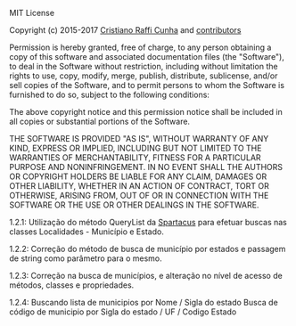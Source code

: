 MIT License

Copyright (c) 2015-2017 [Cristiano Raffi Cunha](https://github.com/CristianoRC)
and [contributors](https://github.com/CristianoRC/DotCEP/graphs/contributors)

Permission is hereby granted, free of charge, to any person obtaining a copy
of this software and associated documentation files (the "Software"), to deal
in the Software without restriction, including without limitation the rights
to use, copy, modify, merge, publish, distribute, sublicense, and/or sell
copies of the Software, and to permit persons to whom the Software is
furnished to do so, subject to the following conditions:

The above copyright notice and this permission notice shall be included in all
copies or substantial portions of the Software.

THE SOFTWARE IS PROVIDED "AS IS", WITHOUT WARRANTY OF ANY KIND, EXPRESS OR
IMPLIED, INCLUDING BUT NOT LIMITED TO THE WARRANTIES OF MERCHANTABILITY,
FITNESS FOR A PARTICULAR PURPOSE AND NONINFRINGEMENT. IN NO EVENT SHALL THE
AUTHORS OR COPYRIGHT HOLDERS BE LIABLE FOR ANY CLAIM, DAMAGES OR OTHER
LIABILITY, WHETHER IN AN ACTION OF CONTRACT, TORT OR OTHERWISE, ARISING FROM,
OUT OF OR IN CONNECTION WITH THE SOFTWARE OR THE USE OR OTHER DEALINGS IN THE
SOFTWARE.



1.2.1: Utilização do método QueryList da [Spartacus](https://github.com/wind39/spartacus) para efetuar buscas nas classes Localidades - Município e Estado.

1.2.2: Correção do método de busca de município por estados e passagem de string como parâmetro para o mesmo.

1.2.3: Correção na busca de municípios, e alteração no nível de acesso de métodos, classes e propriedades.

1.2.4: Buscando lista de municipios por Nome / Sigla do estado
       Busca de código de municipio por Sigla do estado / UF / Codigo Estado